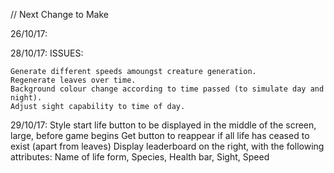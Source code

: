 // Next Change to Make

26/10/17: 
    <!-- When herbie dies, slowly decay instead of disapper. (Completed 27/10/17) -->

28/10/17:
    <!-- Create generic die function. (Completed 29/10/17) -->
    <!-- Create generic decay function. (Completed 29/10/17) -->
        ISSUES:
        <!-- (I001): Above 2 functions fail with more than one of each species (causing crash) (29/10/17) -->
        <!-- (I002): While lifeform decays, all of same species (under index of the decaying) freeze and resume                     movement once the decaying is removed. (29/10/17) -->

    Generate different speeds amoungst creature generation.
    Regenerate leaves over time.
    Background colour change according to time passed (to simulate day and night).
    Adjust sight capability to time of day.

29/10/17:
    Style start life button to be displayed in the middle of the screen, large, before game begins
    Get button to reappear if all life has ceased to exist (apart from leaves)
    Display leaderboard on the right, with the following attributes:
        Name of life form,
        Species,
        Health bar,
        Sight,
        Speed